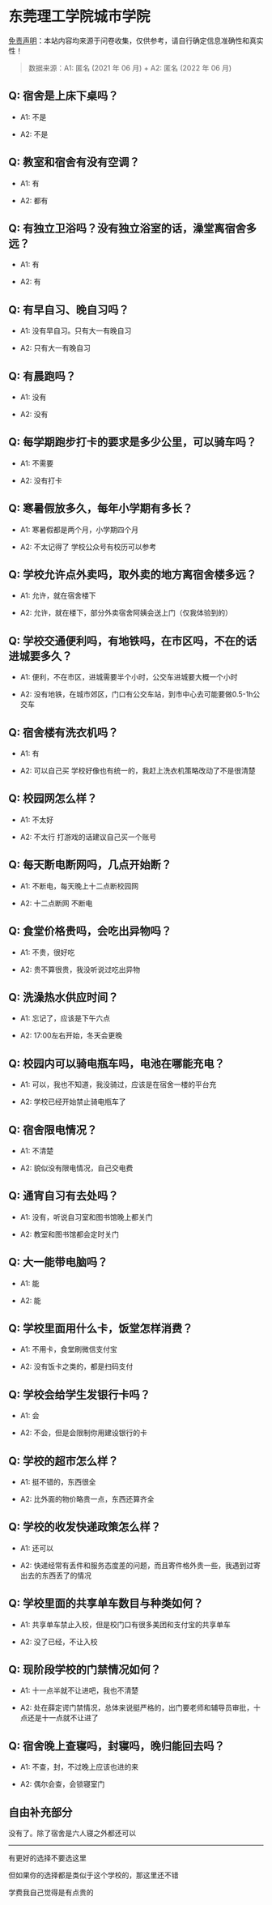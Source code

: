 # 东莞理工学院城市学院

[免责声明](https://colleges.chat/#_3)：本站内容均来源于问卷收集，仅供参考，请自行确定信息准确性和真实性！

> 数据来源：A1: 匿名 (2021 年 06 月) + A2: 匿名 (2022 年 06 月)

## Q: 宿舍是上床下桌吗？

- A1: 不是

- A2: 不是

## Q: 教室和宿舍有没有空调？

- A1: 有

- A2: 都有

## Q: 有独立卫浴吗？没有独立浴室的话，澡堂离宿舍多远？

- A1: 有

- A2: 有

## Q: 有早自习、晚自习吗？

- A1: 没有早自习。只有大一有晚自习

- A2: 只有大一有晚自习

## Q: 有晨跑吗？

- A1: 没有

- A2: 没有

## Q: 每学期跑步打卡的要求是多少公里，可以骑车吗？

- A1: 不需要

- A2: 没有打卡

## Q: 寒暑假放多久，每年小学期有多长？

- A1: 寒暑假都是两个月，小学期四个月

- A2: 不太记得了 学校公众号有校历可以参考

## Q: 学校允许点外卖吗，取外卖的地方离宿舍楼多远？

- A1: 允许，就在宿舍楼下

- A2: 允许，就在楼下，部分外卖宿舍阿姨会送上门（仅我体验到的）

## Q: 学校交通便利吗，有地铁吗，在市区吗，不在的话进城要多久？

- A1: 便利，不在市区，进城需要半个小时，公交车进城要大概一个小时

- A2: 没有地铁，在城市郊区，门口有公交车站，到市中心去可能要做0.5-1h公交车

## Q: 宿舍楼有洗衣机吗？

- A1: 有

- A2: 可以自己买 学校好像也有统一的，我赶上洗衣机策略改动了不是很清楚

## Q: 校园网怎么样？

- A1: 不太好

- A2: 不太行 打游戏的话建议自己买一个账号

## Q: 每天断电断网吗，几点开始断？

- A1: 不断电，每天晚上十二点断校园网

- A2: 十二点断网 不断电

## Q: 食堂价格贵吗，会吃出异物吗？

- A1: 不贵，很好吃

- A2: 贵不算很贵，我没听说过吃出异物

## Q: 洗澡热水供应时间？

- A1: 忘记了，应该是下午六点

- A2: 17:00左右开始，冬天会更晚

## Q: 校园内可以骑电瓶车吗，电池在哪能充电？

- A1: 可以，我也不知道，我没骑过，应该是在宿舍一楼的平台充

- A2: 学校已经开始禁止骑电瓶车了

## Q: 宿舍限电情况？

- A1: 不清楚

- A2: 貌似没有限电情况，自己交电费

## Q: 通宵自习有去处吗？

- A1: 没有，听说自习室和图书馆晚上都关门

- A2: 教室和图书馆都会定时关门

## Q: 大一能带电脑吗？

- A1: 能

- A2: 能

## Q: 学校里面用什么卡，饭堂怎样消费？

- A1: 不用卡，食堂刷微信支付宝

- A2: 没有饭卡之类的，都是扫码支付

## Q: 学校会给学生发银行卡吗？

- A1: 会

- A2: 不会，但是会限制你用建设银行的卡

## Q: 学校的超市怎么样？

- A1: 挺不错的，东西很全

- A2: 比外面的物价略贵一点，东西还算齐全

## Q: 学校的收发快递政策怎么样？

- A1: 还可以

- A2: 快递经常有丢件和服务态度差的问题，而且寄件格外贵一些，我遇到过寄出去的东西丢了的情况

## Q: 学校里面的共享单车数目与种类如何？

- A1: 共享单车禁止入校，但是校门口有很多美团和支付宝的共享单车

- A2: 没了已经，不让入校

## Q: 现阶段学校的门禁情况如何？

- A1: 十一点半就不让进吧，我也不清楚

- A2: 处在薛定谔门禁情况，总体来说挺严格的，出门要老师和辅导员审批，十点还是十一点就不让进了

## Q: 宿舍晚上查寝吗，封寝吗，晚归能回去吗？

- A1: 不查，封，不过晚上应该也进的来

- A2: 偶尔会查，会锁寝室门

## 自由补充部分

没有了。除了宿舍是六人寝之外都还可以

***

有更好的选择不要选这里

但如果你的选择都是类似于这个学校的，那这里还不错

学费我自己觉得是有点贵的